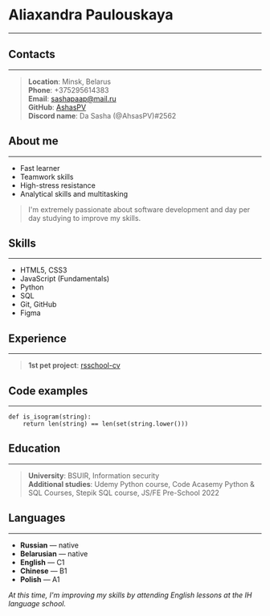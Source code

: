 # Aliaxandra Paulouskaya
___

## Contacts
---
> **Location**: Minsk, Belarus  
> **Phone**: +375295614383  
> **Email**: sashapaap@mail.ru  
> **GitHub**: 
[AshasPV](https://github.com/AhsasPV)  
> **Discord name**: Da Sasha (@AhsasPV)#2562   

## About me
_ _ _
* Fast learner 
* Teamwork skills  
* High-stress resistance  
* Analytical skills and multitasking  

> I'm extremely passionate about software development and day per day studying to improve my skills.  

## Skills
- - - 
* HTML5, CSS3  
* JavaScript (Fundamentals)  
* Python  
* SQL  
* Git, GitHub  
* Figma  

## Experience
- - - 

> **1st pet project**:
[rsschool-cv](https://AhsasPV.github.io/rsschool-cv/cv)  

## Code examples
- - - 

```
def is_isogram(string):
    return len(string) == len(set(string.lower()))
```   

## Education
- - - 
> **University**: BSUIR, Information security  
> **Additional studies**: Udemy Python course, Code Acasemy Python & SQL Courses, Stepik SQL course, JS/FE Pre-School 2022

## Languages
_ __
* **Russian** — native  
* **Belarusian** — native   
* **English** — C1  
* **Chinese** — B1 
* **Polish** — A1  

*At this time, I'm improving my skills by attending English lessons at the IH language school.*